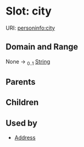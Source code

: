
# Slot: city



URI: [personinfo:city](https://w3id.org/linkml/examples/personinfo/city)


## Domain and Range

None &#8594;  <sub>0..1</sub> [String](types/String.md)

## Parents


## Children


## Used by

 * [Address](Address.md)
